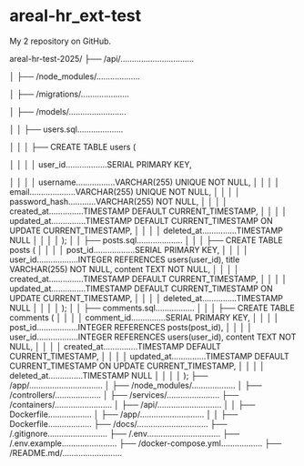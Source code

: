 # areal-hr_ext-test
My 2 repository on GitHub.

areal-hr-test-2025/
├── /api/................................

│   ├── /node_modules/...................

│   ├── /migrations/.....................

│   ├── /models/.........................

│   │   ├── users.sql....................

│   │   │   ├── CREATE TABLE users (

│   │   │   │   user_id..................SERIAL PRIMARY KEY,

│   │   │   │   username.................VARCHAR(255) UNIQUE NOT NULL,
│   │   │   │   email....................VARCHAR(255) UNIQUE NOT NULL,
│   │   │   │   password_hash............VARCHAR(255) NOT NULL,
│   │   │   │   created_at...............TIMESTAMP DEFAULT CURRENT_TIMESTAMP,
│   │   │   │   updated_at...............TIMESTAMP DEFAULT CURRENT_TIMESTAMP ON UPDATE CURRENT_TIMESTAMP,
│   │   │   │   deleted_at...............TIMESTAMP NULL
│   │   │   │ );
│   │   ├── posts.sql....................
│   │   │   ├── CREATE TABLE posts (
│   │   │   │   post_id..................SERIAL PRIMARY KEY,
│   │   │   │   user_id..................INTEGER REFERENCES users(user_id), title VARCHAR(255) NOT NULL, content TEXT NOT NULL,
│   │   │   │   created_at...............TIMESTAMP DEFAULT CURRENT_TIMESTAMP,
│   │   │   │   updated_at...............TIMESTAMP DEFAULT CURRENT_TIMESTAMP ON UPDATE CURRENT_TIMESTAMP,
│   │   │   │   deleted_at...............TIMESTAMP NULL
│   │   │   │ );
│   │   ├── comments.sql.................
│   │   │   ├── CREATE TABLE comments (
│   │   │   │   comment_id...............SERIAL PRIMARY KEY,
│   │   │   │   post_id..................INTEGER REFERENCES posts(post_id),
│   │   │   │   user_id..................INTEGER REFERENCES users(user_id), content TEXT NOT NULL,
│   │   │   │   created_at...............TIMESTAMP DEFAULT CURRENT_TIMESTAMP,
│   │   │   │   updated_at...............TIMESTAMP DEFAULT CURRENT_TIMESTAMP ON UPDATE CURRENT_TIMESTAMP,
│   │   │   │   deleted_at...............TIMESTAMP NULL
│   │   │   │ );
├── /app/................................
│   ├── /node_modules/...................
│   ├── /controllers/....................
│   ├── /services/.......................
├── /containers/.........................
│   ├── /api/............................
│   │   ├── Dockerfile...................
│   ├── /app/............................
│   │   ├── Dockerfile...................
├── /docs/...............................
├── /.gitignore..........................
├── /.env................................
├── /.env.example........................
├── /docker-compose.yml..................
├── /README.md/..........................
